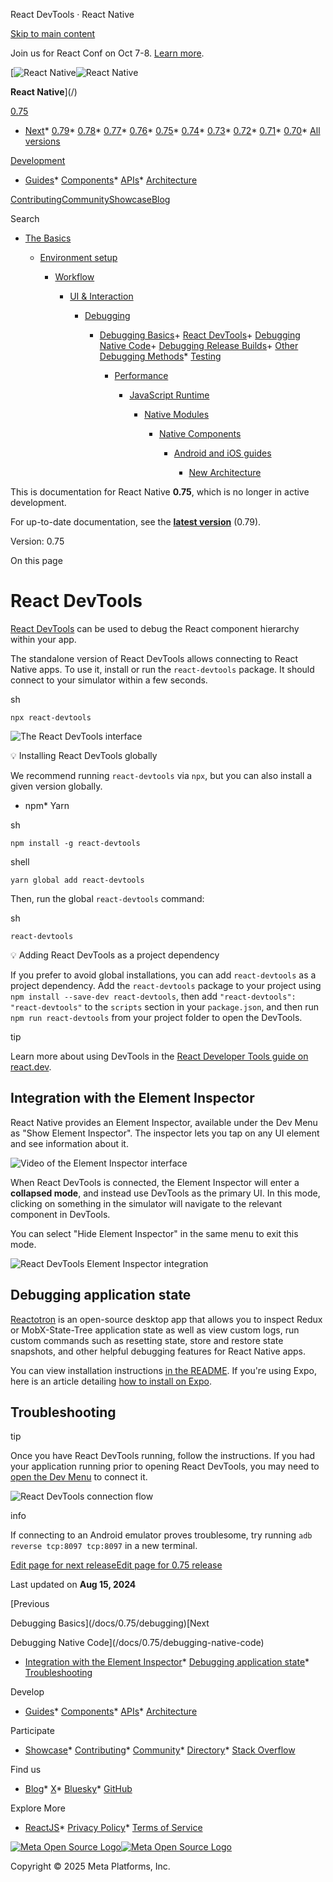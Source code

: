 React DevTools · React Native

[Skip to main content](#__docusaurus_skipToContent_fallback)

Join us for React Conf on Oct 7-8. [Learn more](https://conf.react.dev).

[![React Native](/img/header_logo.svg)![React Native](/img/header_logo.svg)

**React Native**](/)

[0.75](/docs/0.75/react-devtools)

* [Next](/docs/next/getting-started)* [0.79](/docs/getting-started)* [0.78](/docs/0.78/getting-started)* [0.77](/docs/0.77/getting-started)* [0.76](/docs/0.76/getting-started)* [0.75](/docs/0.75/react-devtools)* [0.74](/docs/0.74/react-devtools)* [0.73](/docs/0.73/react-devtools)* [0.72](/docs/0.72/react-devtools)* [0.71](/docs/0.71/getting-started)* [0.70](/docs/0.70/getting-started)* [All versions](/versions)

[Development](#)

* [Guides](/docs/0.75/getting-started)* [Components](/docs/0.75/components-and-apis)* [APIs](/docs/0.75/accessibilityinfo)* [Architecture](/architecture/overview)

[Contributing](/contributing/overview)[Community](/community/overview)[Showcase](/showcase)[Blog](/blog)

Search

* [The Basics](/docs/0.75/getting-started)

  * [Environment setup](/docs/0.75/environment-setup)

    * [Workflow](/docs/0.75/running-on-device)

      * [UI & Interaction](/docs/0.75/style)

        * [Debugging](/docs/0.75/debugging)

          + [Debugging Basics](/docs/0.75/debugging)+ [React DevTools](/docs/0.75/react-devtools)+ [Debugging Native Code](/docs/0.75/debugging-native-code)+ [Debugging Release Builds](/docs/0.75/debugging-release-builds)+ [Other Debugging Methods](/docs/0.75/other-debugging-methods)* [Testing](/docs/0.75/testing-overview)

            * [Performance](/docs/0.75/performance)

              * [JavaScript Runtime](/docs/0.75/javascript-environment)

                * [Native Modules](/docs/0.75/native-modules-intro)

                  * [Native Components](/docs/0.75/native-components-android)

                    * [Android and iOS guides](/docs/0.75/headless-js-android)

                      * [New Architecture](/docs/0.75/the-new-architecture/landing-page)

This is documentation for React Native **0.75**, which is no longer in active development.

For up-to-date documentation, see the **[latest version](/docs/getting-started)** (0.79).

Version: 0.75

On this page

React DevTools
==============

[React DevTools](https://github.com/facebook/react/tree/main/packages/react-devtools) can be used to debug the React component hierarchy within your app.

The standalone version of React DevTools allows connecting to React Native apps. To use it, install or run the `react-devtools` package. It should connect to your simulator within a few seconds.

sh

```
npx react-devtools  

```

![The React DevTools interface](/assets/images/debugging-react-devtools-detail-914f08a97163dd51ebe732fd8ae4ea3c.jpg)

💡 Installing React DevTools globally

We recommend running `react-devtools` via `npx`, but you can also install a given version globally.

* npm* Yarn

sh

```
npm install -g react-devtools  

```

shell

```
yarn global add react-devtools  

```

Then, run the global `react-devtools` command:

sh

```
react-devtools  

```

💡 Adding React DevTools as a project dependency

If you prefer to avoid global installations, you can add `react-devtools` as a project dependency. Add the `react-devtools` package to your project using `npm install --save-dev react-devtools`, then add `"react-devtools": "react-devtools"` to the `scripts` section in your `package.json`, and then run `npm run react-devtools` from your project folder to open the DevTools.

tip

Learn more about using DevTools in the [React Developer Tools guide on react.dev](https://react.dev/learn/react-developer-tools).

Integration with the Element Inspector[​](#integration-with-the-element-inspector "Direct link to Integration with the Element Inspector")
------------------------------------------------------------------------------------------------------------------------------------------

React Native provides an Element Inspector, available under the Dev Menu as "Show Element Inspector". The inspector lets you tap on any UI element and see information about it.

![Video of the Element Inspector interface](/assets/images/debugging-element-inspector-32d08229496f834721bb5ce30b841876.gif)

When React DevTools is connected, the Element Inspector will enter a **collapsed mode**, and instead use DevTools as the primary UI. In this mode, clicking on something in the simulator will navigate to the relevant component in DevTools.

You can select "Hide Element Inspector" in the same menu to exit this mode.

![React DevTools Element Inspector integration](/assets/images/debugging-element-inspector-react-devtools-55e10feae83b21884933506ab29c07ae.gif)

Debugging application state[​](#debugging-application-state "Direct link to Debugging application state")
---------------------------------------------------------------------------------------------------------

[Reactotron](https://github.com/infinitered/reactotron) is an open-source desktop app that allows you to inspect Redux or MobX-State-Tree application state as well as view custom logs, run custom commands such as resetting state, store and restore state snapshots, and other helpful debugging features for React Native apps.

You can view installation instructions [in the README](https://github.com/infinitered/reactotron). If you're using Expo, here is an article detailing [how to install on Expo](https://shift.infinite.red/start-using-reactotron-in-your-expo-project-today-in-3-easy-steps-a03d11032a7a).

Troubleshooting[​](#troubleshooting "Direct link to Troubleshooting")
---------------------------------------------------------------------

tip

Once you have React DevTools running, follow the instructions. If you had your application running prior to opening React DevTools, you may need to [open the Dev Menu](/docs/0.75/debugging#accessing-the-dev-menu) to connect it.

![React DevTools connection flow](/assets/images/debugging-react-devtools-connection-ceb2fbb2b7c3d3c70c2560457464e7ae.gif)

info

If connecting to an Android emulator proves troublesome, try running `adb reverse tcp:8097 tcp:8097` in a new terminal.

[Edit page for next release](https://github.com/facebook/react-native-website/edit/main/docs/react-devtools.md)[Edit page for 0.75 release](https://github.com/facebook/react-native-website/edit/main/website/versioned_docs/version-0.75/react-devtools.md)

Last updated on **Aug 15, 2024**

[Previous

Debugging Basics](/docs/0.75/debugging)[Next

Debugging Native Code](/docs/0.75/debugging-native-code)

* [Integration with the Element Inspector](#integration-with-the-element-inspector)* [Debugging application state](#debugging-application-state)* [Troubleshooting](#troubleshooting)

Develop

* [Guides](/docs/getting-started)* [Components](/docs/components-and-apis)* [APIs](/docs/accessibilityinfo)* [Architecture](/architecture/overview)

Participate

* [Showcase](/showcase)* [Contributing](/contributing/overview)* [Community](/community/overview)* [Directory](https://reactnative.directory/)* [Stack Overflow](https://stackoverflow.com/questions/tagged/react-native)

Find us

* [Blog](/blog)* [X](https://x.com/reactnative)* [Bluesky](https://bsky.app/profile/reactnative.dev)* [GitHub](https://github.com/facebook/react-native)

Explore More

* [ReactJS](https://react.dev/)* [Privacy Policy](https://opensource.fb.com/legal/privacy/)* [Terms of Service](https://opensource.fb.com/legal/terms/)

[![Meta Open Source Logo](/img/oss_logo.svg)![Meta Open Source Logo](/img/oss_logo.svg)](https://opensource.fb.com/)

Copyright © 2025 Meta Platforms, Inc.